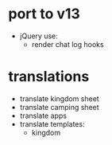 # port to v13

* jQuery use:
    * render chat log hooks

# translations

* translate kingdom sheet
* translate camping sheet
* translate apps
* translate templates:
  * kingdom
